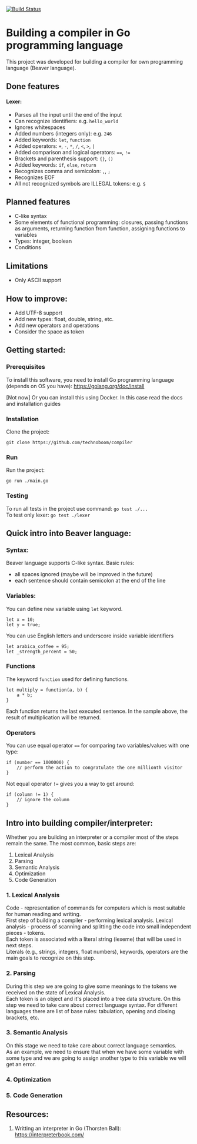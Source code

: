 [![Build Status](https://travis-ci.org/technoboom/compiler.svg?branch=master)](https://travis-ci.org/technoboom/compiler)
# Building a compiler in Go programming language
This project was developed for building a compiler for own programming language (Beaver language).
## Done features
#### Lexer:
* Parses all the input until the end of the input
* Can recognize identifiers: e.g. `hello_world`
* Ignores whitespaces
* Added numbers (integers only): e.g. `246`
* Added keywords: `let`, `function`
* Added operators: `+`, `-`, `*`, `/`, `<`, `>`, `|`
* Added comparison and logical operators: `==`, `!=`
* Brackets and parenthesis support: `{}`, `()`
* Added keywords: `if`, `else`, `return`
* Recognizes comma and semicolon: `,`, `;`
* Recognizes EOF
* All not recognized symbols are ILLEGAL tokens: e.g. `$`

## Planned features
* C-like syntax
* Some elements of functional programming: closures, passing functions as arguments, returning function from function, assigning functions to variables
* Types: integer, boolean
* Conditions

## Limitations
* Only ASCII support

## How to improve:
* Add UTF-8 support
* Add new types: float, double, string, etc.
* Add new operators and operations
* Consider the space as token

## Getting started:
### Prerequisites
To install this software, you need to install Go programming language
(depends on OS you have): https://golang.org/doc/install  

[Not now] Or you can install this using Docker. In this case read the docs and installation
guides
### Installation
Clone the project:
```
git clone https://github.com/technoboom/compiler
```

### Run
Run the project:
```
go run ./main.go
```

### Testing
To run all tests in the project use command: `go test ./...`  
To test only lexer: `go test ./lexer`

## Quick intro into Beaver language:
### Syntax:
Beaver language supports C-like syntax.
Basic rules:
* all spaces ignored (maybe will be improved in the future)
* each sentence should contain semicolon at the end of the line

### Variables:
You can define new variable using `let` keyword.
```
let x = 10;
let y = true;
```
You can use English letters and underscore inside variable identifiers
```
let arabica_coffee = 95;
let _strength_percent = 50;
```

### Functions
The keyword `function` used for defining functions.
```
let multiply = function(a, b) {
    a * b;
}
```
Each function returns the last executed sentence.
In the sample above, the result of multiplication will be returned.

### Operators
You can use equal operator `==` for comparing two variables/values with one type:  
```
if (number == 1000000) {
    // perform the action to congratulate the one millionth visitor
}
```
Not equal operator `!=` gives you a way to get around:  
```
if (column != 1) {
    // ignore the column
}
```

## Intro into building compiler/interpreter:
Whether you are building an interpreter or a compiler most of the steps remain the same. The most common, basic steps are:
1. Lexical Analysis
2. Parsing
3. Semantic Analysis
4. Optimization
5. Code Generation

### 1. Lexical Analysis
Code - representation of commands for computers which is most suitable for human reading and writing.  
First step of building a compiler - performing lexical analysis.
Lexical analysis - process of scanning and splitting the code into small independent pieces - tokens.  
Each token is associated with a literal string (lexeme) that will be used in next steps.  
Literals (e.g., strings, integers, float numbers), keywords, operators are the main goals to recognize
on this step.

### 2. Parsing
During this step we are going to give some meanings to the tokens we received on the state of Lexical Analysis.  
Each token is an object and it's placed into a tree data structure.
On this step we need to take care about correct language syntax.   For different languages there are list of base rules: tabulation, opening and closing brackets, etc.

### 3. Semantic Analysis
On this stage we need to take care about correct language semantics.  
As an example, we need to ensure that when we have some variable with some type and we are going to assign another type to this variable we will get an error.

### 4. Optimization

### 5. Code Generation

## Resources:
1. Writting an interpreter in Go (Thorsten Ball): https://interpreterbook.com/
